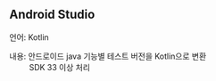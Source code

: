 ## Android Studio

언어: Kotlin

내용: 안드로이드 java 기능별 테스트 버전을 Kotlin으로 변환<br/> 
&nbsp;&nbsp;&nbsp;&nbsp;&nbsp;&nbsp;&nbsp;&nbsp;&nbsp;SDK 33 이상 처리
